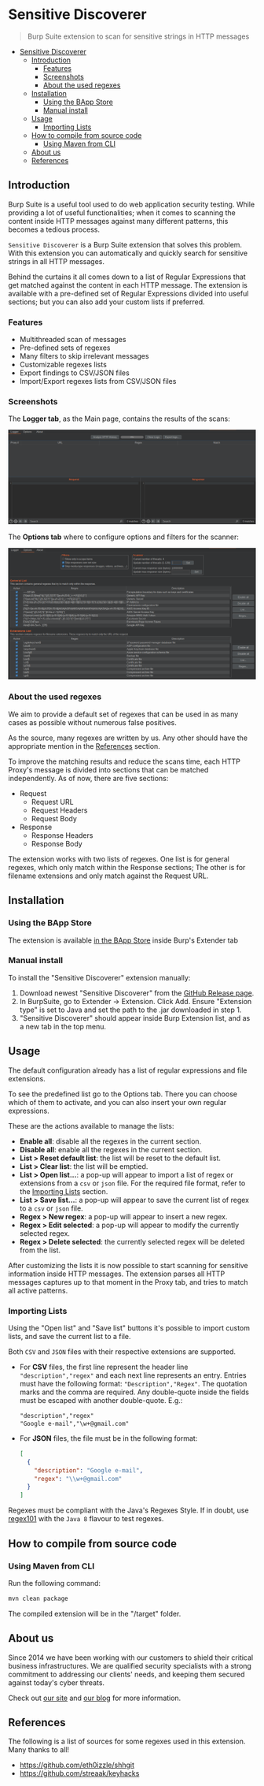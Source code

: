 # Sensitive Discoverer

> Burp Suite extension to scan for sensitive strings in HTTP messages

<!-- TOC -->
* [Sensitive Discoverer](#sensitive-discoverer)
  * [Introduction](#introduction)
    * [Features](#features)
    * [Screenshots](#screenshots)
    * [About the used regexes](#about-the-used-regexes)
  * [Installation](#installation)
    * [Using the BApp Store](#using-the-bapp-store)
    * [Manual install](#manual-install)
  * [Usage](#usage)
    * [Importing Lists](#importing-lists)
  * [How to compile from source code](#how-to-compile-from-source-code)
    * [Using Maven from CLI](#using-maven-from-cli)
  * [About us](#about-us)
  * [References](#references)
<!-- TOC -->

## Introduction

Burp Suite is a useful tool used to do web application security testing.
While providing a lot of useful functionalities; when it comes to scanning the content inside HTTP messages against
many different patterns, this becomes a tedious process.

`Sensitive Discoverer` is a Burp Suite extension that solves this problem.
With this extension you can automatically and quickly search for sensitive strings in all HTTP messages.

Behind the curtains it all comes down to a list of Regular Expressions that get matched against the content in each HTTP message.
The extension is available with a pre-defined set of Regular Expressions divided into useful sections; but you can also add your custom lists if preferred.

### Features

- Multithreaded scan of messages
- Pre-defined sets of regexes
- Many filters to skip irrelevant messages
- Customizable regexes lists
- Export findings to CSV/JSON files
- Import/Export regexes lists from CSV/JSON files

### Screenshots

The **Logger tab**, as the Main page, contains the results of the scans:

![Logger tab](images/tab-logger.png)

The **Options tab** where to configure options and filters for the scanner:

![Options tab](images/tab-options.png)

### About the used regexes

We aim to provide a default set of regexes that can be used in as many cases as possible without numerous false positives.

As the source, many regexes are written by us. Any other should have the appropriate mention in the [References](#references) section.

To improve the matching results and reduce the scans time, each HTTP Proxy's message is divided into sections that can be matched independently.
As of now, there are five sections:

- Request
  - Request URL
  - Request Headers
  - Request Body
- Response
  - Response Headers
  - Response Body

The extension works with two lists of regexes.
One list is for general regexes, which only match within the Response sections;
The other is for filename extensions and only match against the Request URL.

## Installation

### Using the BApp Store

The extension is available [in the BApp Store](https://portswigger.net/bappstore/81e073a640964b2ea3af0da93d048dbd) inside Burp's Extender tab

### Manual install

To install the "Sensitive Discoverer" extension manually:

1. Download newest "Sensitive Discoverer" from the [GitHub Release page](https://github.com/CYS4srl/SensitiveDiscoverer/releases).
2. In BurpSuite, go to Extender -> Extension. Click Add. Ensure "Extension type" is set to Java and set the path to the .jar downloaded in step 1.
3. "Sensitive Discoverer" should appear inside Burp Extension list, and as a new tab in the top menu.

## Usage

The default configuration already has a list of regular expressions and file extensions.

To see the predefined list go to the Options tab. There you can choose which of them to activate, and you can also insert your own regular expressions.

These are the actions available to manage the lists:

- **Enable all**: disable all the regexes in the current section.
- **Disable all**: enable all the regexes in the current section.
- **List > Reset default list**: the list will be reset to the default list.
- **List > Clear list**: the list will be emptied.
- **List > Open list...**: a pop-up will appear to import a list of regex or extensions from a `csv` or `json` file. For the required file format, refer to the [Importing Lists](#importing-lists) section.
- **List > Save list...**: a pop-up will appear to save the current list of regex to a `csv` or `json` file.
- **Regex > New regex**: a pop-up will appear to insert a new regex.
- **Regex > Edit selected**: a pop-up will appear to modify the currently selected regex.
- **Regex > Delete selected**: the currently selected regex will be deleted from the list.

After customizing the lists it is now possible to start scanning for sensitive information inside HTTP messages.
The extension parses all HTTP messages captures up to that moment in the Proxy tab, and tries to match all active patterns.

### Importing Lists

Using the "Open list" and "Save list" buttons it's possible to import custom lists, and save the current list to a file.

Both `CSV` and `JSON` files with their respective extensions are supported.

- For **CSV** files, the first line represent the header line `"description","regex"` and each next line represents an entry. Entries must have the following format: `"Description","Regex"`. The quotation marks and the comma are required. Any double-quote inside the fields must be escaped with another double-quote. E.g.:

  ```csv
  "description","regex"
  "Google e-mail","\w+@gmail.com"
  ```

- For **JSON** files, the file must be in the following format:
  
  ```json
  [
    {
      "description": "Google e-mail",
      "regex": "\\w+@gmail.com"
    }
  ]
  ```

Regexes must be compliant with the Java's Regexes Style. If in doubt, use [regex101](https://regex101.com/) with the `Java 8` flavour to test regexes.

## How to compile from source code

### Using Maven from CLI

Run the following command:

```bash
mvn clean package
```

The compiled extension will be in the "/target" folder.

## About us

Since 2014 we have been working with our customers to shield their critical business infrastructures. We are qualified security specialists with a strong commitment to addressing our clients' needs, and keeping them secured against today's cyber threats.

Check out [our site](https://cys4.com/) and [our blog](https://blog.cys4.com/) for more information.

## References

The following is a list of sources for some regexes used in this extension. Many thanks to all!

- https://github.com/eth0izzle/shhgit
- https://github.com/streaak/keyhacks
